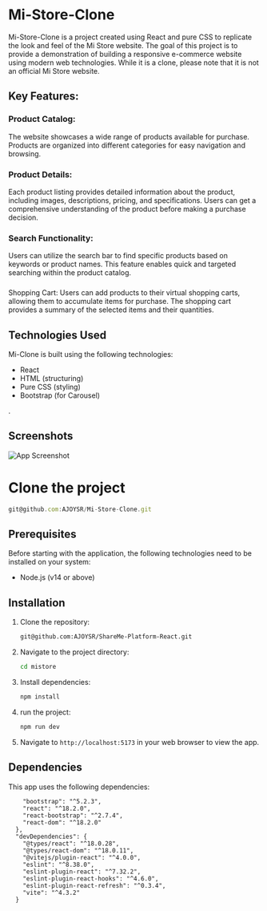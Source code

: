 # Mi-Store-Clone
Mi-Store-Clone is a project created using React and pure CSS to replicate the look and feel of the Mi Store website. The goal of this project is to provide a demonstration of building a responsive e-commerce website using modern web technologies. While it is a clone, please note that it is not an official Mi Store website.


## Key Features:

### Product Catalog:
The website showcases a wide range of products available for purchase. Products are organized into different categories for easy navigation and browsing.

### Product Details: 
Each product listing provides detailed information about the product, including images, descriptions, pricing, and specifications. Users can get a comprehensive understanding of the product before making a purchase decision.

### Search Functionality:
 Users can utilize the search bar to find specific products based on keywords or product names. This feature enables quick and targeted searching within the product catalog.

###
Shopping Cart: Users can add products to their virtual shopping carts, allowing them to accumulate items for purchase. The shopping cart provides a summary of the selected items and their quantities.


## Technologies Used
Mi-Clone is built using the following technologies:

* React
* HTML (structuring)
* Pure CSS (styling)
* Bootstrap (for Carousel)

.
## Screenshots

![App Screenshot](https://i.ibb.co/R7tJJB8/mistore.png)


# Clone the project

```javascript
git@github.com:AJOYSR/Mi-Store-Clone.git
```


## Prerequisites
Before starting with the application, the following technologies need to be installed on your system:

* Node.js (v14 or above)


## Installation

1. Clone the repository:

    ```bash
   git@github.com:AJOYSR/ShareMe-Platform-React.git
    ```

2. Navigate to the project directory:

    ```bash
    cd mistore
    ```

3. Install dependencies:

    ```bash
    npm install
    ```
4. run the project:

    ```bash
    npm run dev
    ```

5. Navigate to `http://localhost:5173` in your web browser to view the app.

## Dependencies

This app uses the following dependencies:

```"dependencies": {
    "bootstrap": "^5.2.3",
    "react": "^18.2.0",
    "react-bootstrap": "^2.7.4",
    "react-dom": "^18.2.0"
  },
  "devDependencies": {
    "@types/react": "^18.0.28",
    "@types/react-dom": "^18.0.11",
    "@vitejs/plugin-react": "^4.0.0",
    "eslint": "^8.38.0",
    "eslint-plugin-react": "^7.32.2",
    "eslint-plugin-react-hooks": "^4.6.0",
    "eslint-plugin-react-refresh": "^0.3.4",
    "vite": "^4.3.2"
  }
